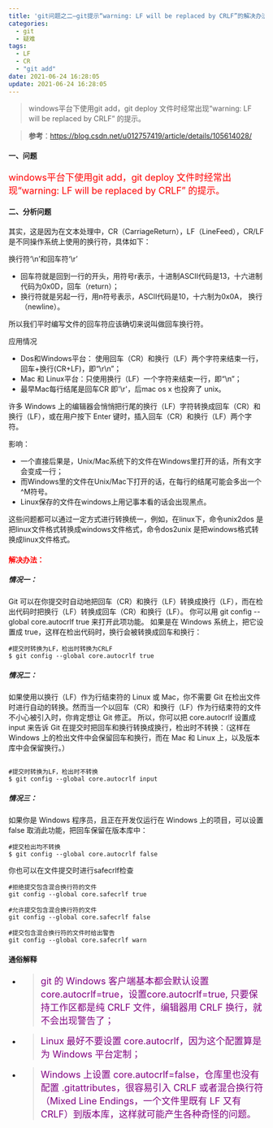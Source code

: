```yaml
---
title: 'git问题之二—git提示“warning: LF will be replaced by CRLF”的解决办法'
categories:
  - git
  - 疑难
tags:
  - LF
  - CR
  - "git add"
date: 2021-06-24 16:28:05
update: 2021-06-24 16:28:05
---
```




> windows平台下使用git add，git deploy 文件时经常出现“warning: LF will be replaced by CRLF” 的提示。

<!-- more -->



> **参考**：https://blog.csdn.net/u012757419/article/details/105614028/



#### 一、问题



<font size=4 color=red>windows平台下使用git add，git deploy 文件时经常出现“warning: LF will be replaced by CRLF” 的提示。

</font>

#### 二、分析问题



其实，这是因为在文本处理中，CR（CarriageReturn），LF（LineFeed），CR/LF是不同操作系统上使用的换行符，具体如下：

换行符‘\n’和回车符‘\r’

- 回车符就是回到一行的开头，用符号r表示，十进制ASCII代码是13，十六进制代码为0x0D，回车（return）；
- 换行符就是另起一行，用n符号表示，ASCII代码是10，十六制为0x0A， 换行（newline）。

所以我们平时编写文件的回车符应该确切来说叫做回车换行符。



应用情况

- Dos和Windows平台： 使用回车（CR）和换行（LF）两个字符来结束一行，回车+换行(CR+LF)，即“\r\n”；
- Mac 和 Linux平台：只使用换行（LF）一个字符来结束一行，即“\n”；
- 最早Mac每行结尾是回车CR 即'\r'，后mac os x 也投奔了 unix。

许多 Windows 上的编辑器会悄悄把行尾的换行（LF）字符转换成回车（CR）和换行（LF），或在用户按下 Enter 键时，插入回车（CR）和换行（LF）两个字符。



影响：

- 一个直接后果是，Unix/Mac系统下的文件在Windows里打开的话，所有文字会变成一行；
- 而Windows里的文件在Unix/Mac下打开的话，在每行的结尾可能会多出一个^M符号。
- Linux保存的文件在windows上用记事本看的话会出现黑点。

这些问题都可以通过一定方式进行转换统一，例如，在linux下，命令unix2dos 是把linux文件格式转换成windows文件格式，命令dos2unix 是把windows格式转换成linux文件格式。



####  <font color=red>解决办法：</font>



##### 情况一：

Git 可以在你提交时自动地把回车（CR）和换行（LF）转换成换行（LF），而在检出代码时把换行（LF）转换成回车（CR）和换行（LF）。 你可以用 git config --global core.autocrlf true 来打开此项功能。 如果是在 Windows 系统上，把它设置成 true，这样在检出代码时，换行会被转换成回车和换行：



~~~
#提交时转换为LF，检出时转换为CRLF
$ git config --global core.autocrlf true
~~~



##### 情况二：

如果使用以换行（LF）作为行结束符的 Linux 或 Mac，你不需要 Git 在检出文件时进行自动的转换。然而当一个以回车（CR）和换行（LF）作为行结束符的文件不小心被引入时，你肯定想让 Git 修正。 所以，你可以把 core.autocrlf 设置成 input 来告诉 Git 在提交时把回车和换行转换成换行，检出时不转换：（这样在 Windows 上的检出文件中会保留回车和换行，而在 Mac 和 Linux 上，以及版本库中会保留换行。）



~~~

#提交时转换为LF，检出时不转换
$ git config --global core.autocrlf input

~~~



##### 情况三：

如果你是 Windows 程序员，且正在开发仅运行在 Windows 上的项目，可以设置 false 取消此功能，把回车保留在版本库中：



~~~
#提交检出均不转换
$ git config --global core.autocrlf false
~~~




你也可以在文件提交时进行safecrlf检查



~~~
#拒绝提交包含混合换行符的文件
git config --global core.safecrlf true   

#允许提交包含混合换行符的文件
git config --global core.safecrlf false   

#提交包含混合换行符的文件时给出警告
git config --global core.safecrlf warn
~~~



#### 通俗解释

- > <font size=4 color=purple>git 的 Windows 客户端基本都会默认设置 core.autocrlf=true，设置core.autocrlf=true, 只要保持工作区都是纯 CRLF 文件，编辑器用 CRLF 换行，就不会出现警告了；</font>
- > <font size=4 color=purple>Linux 最好不要设置 core.autocrlf，因为这个配置算是为 Windows 平台定制；</font>
- > <font size=4 color=purple>Windows 上设置 core.autocrlf=false，仓库里也没有配置 .gitattributes，很容易引入 CRLF 或者混合换行符（Mixed Line Endings，一个文件里既有 LF 又有CRLF）到版本库，这样就可能产生各种奇怪的问题。</font>